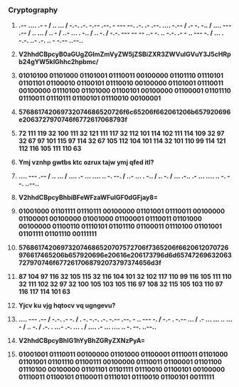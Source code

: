 ### Cryptography

1. **.-- .... .- - / .. ... / -.-. .-. -.-- .--. - --- --. .-. .- .--. .... -.-- / .- -. -.. / .... --- .-- / .. ... / .. - / ..- ... . -.. / .. -. / -.-. --- -- -- ..- -. .. -.-. .- - .. --- -. / ... . -.-. ..- .-. .. - -.-- ..--..**

2. **V2hhdCBpcyB0aGUgZGlmZmVyZW5jZSBiZXR3ZWVuIGVuY3J5cHRpb24gYW5kIGhhc2hpbmc/**

3. **01010100 01101000 01101001 01110011 00100000 01101110 01110101 01101101 01100010 01100101 01110010 00100000 01101001 01110011 00100000 01110100 01101000 01100101 00100000 01100001 01101110 01110011 01110111 01100101 01110010 00100001**

4. **576861742069732074686520726f6c65206f662061206b657920696e2063727970746f6772617068793f**

5. **72 111 119 32 100 111 32 121 111 117 32 112 101 114 102 111 114 109 32 97 32 67 97 101 115 97 114 32 67 105 112 104 101 114 32 101 110 99 114 121 112 116 105 111 110 63**

6. **Ymj vznhp gwtbs ktc ozrux tajw ymj qfed itl?**

7. **.... --- .-- / .. ... / .... .- ... .... .. -. --. / ..- ... . -.. / .. -. / ... .-.. .- ... .... .. -. --. ..--..**

8. **V2hhdCBpcyBhbiBFeWFzaWFuIGF0dGFjay8=**

9. **01001000 01101111 01110111 00100000 01101001 01110011 00100000 01100001 00100000 01001000 01100001 01110011 01101000 00100000 01100110 01110101 01101110 01100011 01110100 01101001 01101111 01101110 00111111**

10. **576861742069732074686520707572706f7365206f6620612070726976617465206b657920696e20616e206173796d6d65747269632063727970746f6772617068792073797374656d3f**

11. **87 104 97 116 32 105 115 32 116 104 101 32 102 117 110 99 116 105 111 110 32 111 102 32 97 32 100 105 103 105 116 97 108 32 115 105 103 110 97 116 117 114 101 63**

12. **Yjcv ku vjg hqtocv vq ugngevu?**

13. **.... --- .-- / -.-. .- -. / . -. -.-. .-. -.-- .--. - .. --- -. / -.- . -.-- ... / .- ... ... .. ... - / .. -. / .-. . ...- .-. ... . / .... .- ... .... .. -. --. ..--..**

14. **V2hhdCBpcyBhIG1hYyBhZGRyZXNzPyA=**

15. **01001001 01110011 00100000 01101000 01100001 01110011 01101000 01101001 01101110 01100111 00100000 01110011 01100001 01101100 01110100 00100000 01101101 01101111 01110010 01100101 00100000 01110011 01100101 01100011 01110101 01110010 01100101 00111111**
